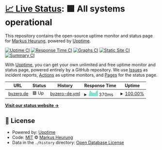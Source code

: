 # [📈 Live Status](https://muhh.github.io/muhh-upptime): <!--live status--> **🟩 All systems operational**

This repository contains the open-source uptime monitor and status page for [Markus Heurung](https://byzero.de), powered by [Upptime](https://github.com/upptime/upptime).

[![Uptime CI](https://github.com/muhh/muhh-upptime/workflows/Uptime%20CI/badge.svg)](https://github.com/muhh/muhh-upptime/actions?query=workflow%3A%22Uptime+CI%22)
[![Response Time CI](https://github.com/muhh/muhh-upptime/workflows/Response%20Time%20CI/badge.svg)](https://github.com/muhh/muhh-upptime/actions?query=workflow%3A%22Response+Time+CI%22)
[![Graphs CI](https://github.com/muhh/muhh-upptime/workflows/Graphs%20CI/badge.svg)](https://github.com/muhh/muhh-upptime/actions?query=workflow%3A%22Graphs+CI%22)
[![Static Site CI](https://github.com/muhh/muhh-upptime/workflows/Static%20Site%20CI/badge.svg)](https://github.com/muhh/muhh-upptime/actions?query=workflow%3A%22Static+Site+CI%22)
[![Summary CI](https://github.com/muhh/muhh-upptime/workflows/Summary%20CI/badge.svg)](https://github.com/muhh/muhh-upptime/actions?query=workflow%3A%22Summary+CI%22)

With [Upptime](https://upptime.js.org), you can get your own unlimited and free uptime monitor and status page, powered entirely by a GitHub repository. We use [Issues](https://github.com/muhh/muhh-upptime/issues) as incident reports, [Actions](https://github.com/muhh/muhh-upptime/actions) as uptime monitors, and [Pages](https://muhh.github.io/muhh-upptime) for the status page.

<!--start: status pages-->
<!-- This summary is generated by Upptime (https://github.com/upptime/upptime) -->
<!-- Do not edit this manually, your changes will be overwritten -->
<!-- prettier-ignore -->
| URL | Status | History | Response Time | Uptime |
| --- | ------ | ------- | ------------- | ------ |
| <img alt="" src="https://favicons.githubusercontent.com/www.byzero.de" height="13"> [byzero.de](https://www.byzero.de) | 🟩 Up | [byzero-de.yml](https://github.com/muhh/muhh-upptime/commits/HEAD/history/byzero-de.yml) | <details><summary><img alt="Response time graph" src="./graphs/byzero-de/response-time-week.png" height="20"> 370ms</summary><br><a href="https://muhh.github.io/muhh-upptime/history/byzero-de"><img alt="Response time 527" src="https://img.shields.io/endpoint?url=https%3A%2F%2Fraw.githubusercontent.com%2Fmuhh%2Fmuhh-upptime%2FHEAD%2Fapi%2Fbyzero-de%2Fresponse-time.json"></a><br><a href="https://muhh.github.io/muhh-upptime/history/byzero-de"><img alt="24-hour response time 482" src="https://img.shields.io/endpoint?url=https%3A%2F%2Fraw.githubusercontent.com%2Fmuhh%2Fmuhh-upptime%2FHEAD%2Fapi%2Fbyzero-de%2Fresponse-time-day.json"></a><br><a href="https://muhh.github.io/muhh-upptime/history/byzero-de"><img alt="7-day response time 370" src="https://img.shields.io/endpoint?url=https%3A%2F%2Fraw.githubusercontent.com%2Fmuhh%2Fmuhh-upptime%2FHEAD%2Fapi%2Fbyzero-de%2Fresponse-time-week.json"></a><br><a href="https://muhh.github.io/muhh-upptime/history/byzero-de"><img alt="30-day response time 608" src="https://img.shields.io/endpoint?url=https%3A%2F%2Fraw.githubusercontent.com%2Fmuhh%2Fmuhh-upptime%2FHEAD%2Fapi%2Fbyzero-de%2Fresponse-time-month.json"></a><br><a href="https://muhh.github.io/muhh-upptime/history/byzero-de"><img alt="1-year response time 527" src="https://img.shields.io/endpoint?url=https%3A%2F%2Fraw.githubusercontent.com%2Fmuhh%2Fmuhh-upptime%2FHEAD%2Fapi%2Fbyzero-de%2Fresponse-time-year.json"></a></details> | <details><summary><a href="https://muhh.github.io/muhh-upptime/history/byzero-de">100.00%</a></summary><a href="https://muhh.github.io/muhh-upptime/history/byzero-de"><img alt="All-time uptime 99.82%" src="https://img.shields.io/endpoint?url=https%3A%2F%2Fraw.githubusercontent.com%2Fmuhh%2Fmuhh-upptime%2FHEAD%2Fapi%2Fbyzero-de%2Fuptime.json"></a><br><a href="https://muhh.github.io/muhh-upptime/history/byzero-de"><img alt="24-hour uptime 100.00%" src="https://img.shields.io/endpoint?url=https%3A%2F%2Fraw.githubusercontent.com%2Fmuhh%2Fmuhh-upptime%2FHEAD%2Fapi%2Fbyzero-de%2Fuptime-day.json"></a><br><a href="https://muhh.github.io/muhh-upptime/history/byzero-de"><img alt="7-day uptime 100.00%" src="https://img.shields.io/endpoint?url=https%3A%2F%2Fraw.githubusercontent.com%2Fmuhh%2Fmuhh-upptime%2FHEAD%2Fapi%2Fbyzero-de%2Fuptime-week.json"></a><br><a href="https://muhh.github.io/muhh-upptime/history/byzero-de"><img alt="30-day uptime 99.89%" src="https://img.shields.io/endpoint?url=https%3A%2F%2Fraw.githubusercontent.com%2Fmuhh%2Fmuhh-upptime%2FHEAD%2Fapi%2Fbyzero-de%2Fuptime-month.json"></a><br><a href="https://muhh.github.io/muhh-upptime/history/byzero-de"><img alt="1-year uptime 99.82%" src="https://img.shields.io/endpoint?url=https%3A%2F%2Fraw.githubusercontent.com%2Fmuhh%2Fmuhh-upptime%2FHEAD%2Fapi%2Fbyzero-de%2Fuptime-year.json"></a></details>

<!--end: status pages-->

[**Visit our status website →**](https://muhh.github.io/muhh-upptime)

## 📄 License

- Powered by: [Upptime](https://github.com/upptime/upptime)
- Code: [MIT](./LICENSE) © [Markus Heurung](https://byzero.de)
- Data in the `./history` directory: [Open Database License](https://opendatacommons.org/licenses/odbl/1-0/)

